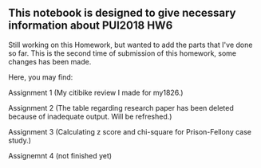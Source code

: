 ## This notebook is designed to give necessary information about PUI2018 HW6

Still working on this Homework, but wanted to add the parts that I've done so far.
This is the second time of submission of this homework, some changes has been made.

Here, you may find:

Assignment 1 (My citibike review I made for my1826.)

Assignment 2 (The table regarding research paper has been deleted because of inadequate output. Will be refreshed.)

Assignment 3 (Calculating z score and chi-square for Prison-Fellony case study.)

Assignemnt 4 (not finished yet)

